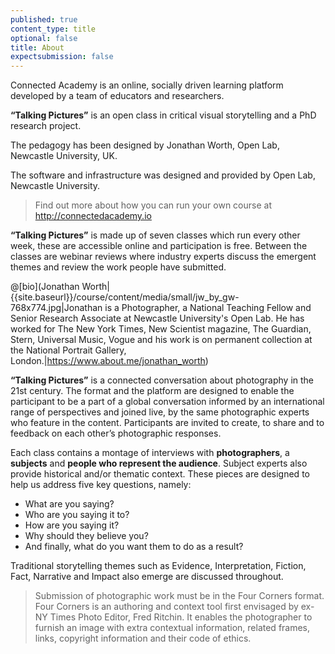 ```yaml
---
published: true
content_type: title
optional: false
title: About
expectsubmission: false
---
```


Connected Academy is an online, socially driven learning platform developed by a team of educators and researchers.

**“Talking Pictures”** is an open class in critical visual storytelling and a PhD research project. 

The pedagogy has been designed by Jonathan Worth, Open Lab, Newcastle University, UK.

The software and infrastructure was designed and provided by Open Lab, Newcastle University.

> Find out more about how you can run your own course at http://connectedacademy.io


**“Talking Pictures”** is made up of seven classes which run every other week, these are accessible online and participation is free. Between the classes are webinar reviews where industry experts discuss the emergent themes and review the work people have submitted.

@[bio](Jonathan Worth|{{site.baseurl}}/course/content/media/small/jw_by_gw-768x774.jpg|Jonathan is a Photographer, a National Teaching Fellow and Senior Research Associate at Newcastle University's Open Lab. He has worked for The New York Times, New Scientist magazine, The Guardian, Stern, Universal Music, Vogue and his work is on permanent collection at the National Portrait Gallery, London.|https://www.about.me/jonathan_worth)
 
**“Talking Pictures”** is a connected conversation about photography in the 21st century. The format and the platform are designed to enable the participant to be a part of a global conversation informed by an international range of perspectives and joined live, by the same photographic experts who feature in the content. Participants are invited to create, to share and to feedback on each other’s photographic responses.
 
Each class contains a montage of interviews with **photographers**, a **subjects** and **people who represent the audience**. Subject experts also provide historical and/or thematic context. These pieces are designed to help us address five key questions, namely:
 
- What are you saying?
- Who are you saying it to?
- How are you saying it?
- Why should they believe you?
- And finally, what do you want them to do as a result?
 
Traditional storytelling themes such as Evidence, Interpretation, Fiction, Fact, Narrative and Impact also emerge are discussed throughout.
 
> Submission of photographic work must be in the Four Corners format. Four Corners is an authoring and context tool first envisaged by ex-NY Times Photo Editor, Fred Ritchin. It enables the photographer to furnish an image with extra contextual information, related frames, links, copyright information and their code of ethics.
